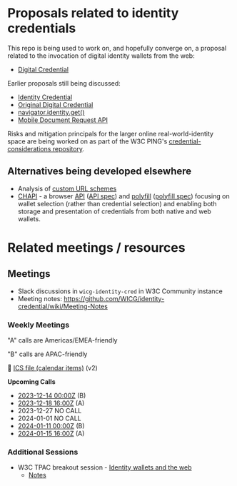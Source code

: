 # Proposals related to identity credentials

This repo is being used to work on, and hopefully converge on, a proposal
related to the invocation of digital identity wallets from the web:
* [Digital Credential](digital-credentials-2-proposal.md)

Earlier proposals still being discussed:
* [Identity Credential](identity-credential-proposal.md)
* [Original Digital Credential](digital-credential-proposal.md)
* [navigator.identity.get()](navigator-identity-proposal.md)
* [Mobile Document Request API](mobile-document-request-api-proposal.md)

Risks and mitigation principals for the larger online real-world-identity space are being worked on as part of the W3C PING's [credential-considerations repository](https://github.com/w3cping/credential-considerations).

## Alternatives being developed elsewhere

* Analysis of [custom URL schemes](custom-schemes.md)
* [CHAPI](https://chapi.io/) - a browser [API](https://dbpedia.org/resource/API) ([API spec](https://w3c-ccg.github.io/credential-handler-api/)) and [polyfill](https://dbpedia.org/resource/Polyfill_(programming)) ([polyfill spec](https://github.com/credential-handler/credential-handler-polyfill)) focusing on wallet selection (rather than credential selection) and enabling both storage and presentation of credentials from both native and web wallets.

# Related meetings / resources

## Meetings

* Slack discussions in `wicg-identity-cred` in W3C Community instance
* Meeting notes: https://github.com/WICG/identity-credential/wiki/Meeting-Notes

### Weekly Meetings

"A" calls are Americas/EMEA-friendly

"B" calls are APAC-friendly

📆 [ICS file (calendar items)](https://drive.google.com/file/d/1u8QK2-9gCo_qKify7VKeHDntU85Rc7Xx/view?usp=sharing) (v2)

**Upcoming Calls**
- [2023-12-14 00:00Z](https://www.timeanddate.com/worldclock/converter.html?iso=20231214T000000&p1=tz_z) (B)
- [2023-12-18 16:00Z](https://www.timeanddate.com/worldclock/converter.html?iso=20231218T160000&p1=tz_z) (A)
- 2023-12-27 NO CALL
- 2024-01-01 NO CALL
- [2024-01-11 00:00Z](https://www.timeanddate.com/worldclock/converter.html?iso=20240111T000000&p1=tz_z) (B)
- [2024-01-15 16:00Z](https://www.timeanddate.com/worldclock/converter.html?iso=20240115T160000&p1=tz_z) (A)


### Additional Sessions
* W3C TPAC breakout session - [Identity wallets and the web](https://www.w3.org/events/meetings/43317b7e-b0cd-4684-a03d-fdd06d742f43/)
  * [Notes](https://docs.google.com/document/d/1sW74RUVamz8g6-23IHvMOgHMg-ZvIz5lcsajBvZxtes/edit)
